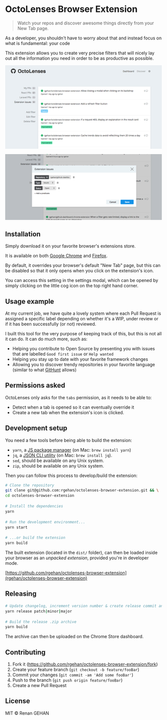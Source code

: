 # OctoLenses Browser Extension

> Watch your repos and discover awesome things directly from your New Tab page.

As a developer, you shouldn't have to worry about that and instead focus on what
is fundamental: your code

This extension allows you to create very precise filters that will nicely lay
out all the information you need in order to be as productive as possible.

![](.github/dashboard_screenshot.png)

![](.github/filter_editor_screenshot.png)

## Installation

Simply download it on your favorite browser's extensions store.

It is available on both [Google Chrome](https://chrome.google.com/webstore/detail/octolenses/ghlblfakaklgkdmfejdlffbmpcaidoci) and [Firefox](https://addons.mozilla.org/fr/firefox/addon/github-octolenses/).

By default, it overrides your browser's default "New Tab" page, but this can be
disabled so that it only opens when you click on the extension's icon.

You can access this setting in the settings modal, which can be opened by
simply clicking on the little cog icon on the top right hand corner.

## Usage example

At my current job, we have quite a lovely system where each Pull Request is
assigned a specific label depending on whether it's a WIP, under review or
if it has been successfully (or not) reviewed.

I built this tool for the very purpose of keeping track of this, but this is not
all it can do. It can do much more, such as:

- Helping you contribute to Open Source by presenting you with issues that are
  labelled `Good first issue` or `Help wanted`
- Helping you stay up to date with your favorite framework changes
- Allowing you to discover trendy repositories in your favorite language
  (similar to what [GitHunt](https://github.com/kamranahmedse/githunt) allows)

## Permissions asked

OctoLenses only asks for the `tabs` permission, as it needs to be able to:

- Detect when a tab is opened so it can eventually override it
- Create a new tab when the extension's icon is clicked.

## Development setup

You need a few tools before being able to build the extension:

- `yarn`, a [JS package manager](https://yarnpkg.com/docs/install) (on Mac: `brew install yarn`)
- `jq`, a [JSON CLI utility](https://stedolan.github.io/jq/) (on Mac: `brew install jq`).
- `sed`, should be available on any Unix system.
- `zip`, should be available on any Unix system.

Then you can follow this process to develop/build the extension:

```sh
# Clone the repository
git clone git@github.com:rgehan/octolenses-browser-extension.git && \
cd octolenses-browser-extension

# Install the dependencies
yarn

# Run the development environment...
yarn start

# ...or build the extension
yarn build
```

The built extension (located in the `dist/` folder), can then be loaded inside
your browser as an _unpacked extension_, provided you're in developer mode.

[https://github.com/rgehan/octolenses-browser-extension](rgehan/octolenses-browser-extension)

## Releasing

```sh
# Update changelog, increment version number & create release commit and tag
yarn release patch|minor|major

# Build the release .zip archive
yarn build
```

The archive can then be uploaded on the Chrome Store dashboard.

## Contributing

1. Fork it (<https://github.com/rgehan/octolenses-browser-extension/fork>)
2. Create your feature branch (`git checkout -b feature/fooBar`)
3. Commit your changes (`git commit -am 'Add some fooBar'`)
4. Push to the branch (`git push origin feature/fooBar`)
5. Create a new Pull Request

## License

MIT © Renan GEHAN
